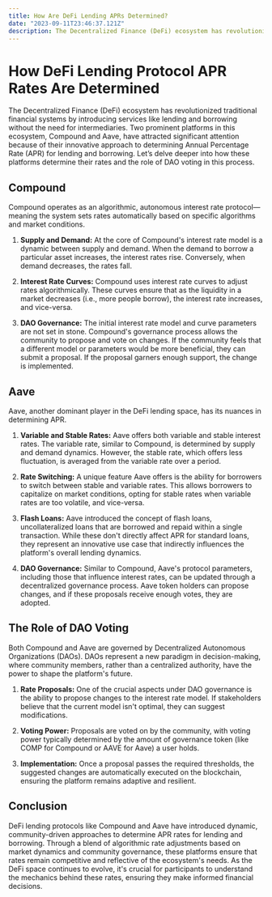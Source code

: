 ```yaml
---
title: How Are DeFi Lending APRs Determined?
date: "2023-09-11T23:46:37.121Z"
description: The Decentralized Finance (DeFi) ecosystem has revolutionized traditional financial systems by introducing services like lending and borrowing without the need for intermediaries.
---
```


# How DeFi Lending Protocol APR Rates Are Determined

The Decentralized Finance (DeFi) ecosystem has revolutionized traditional financial systems by introducing services like lending and borrowing without the need for intermediaries. Two prominent platforms in this ecosystem, Compound and Aave, have attracted significant attention because of their innovative approach to determining Annual Percentage Rate (APR) for lending and borrowing. Let’s delve deeper into how these platforms determine their rates and the role of DAO voting in this process.

## Compound

Compound operates as an algorithmic, autonomous interest rate protocol—meaning the system sets rates automatically based on specific algorithms and market conditions.

1. **Supply and Demand:** At the core of Compound's interest rate model is a dynamic between supply and demand. When the demand to borrow a particular asset increases, the interest rates rise. Conversely, when demand decreases, the rates fall.

2. **Interest Rate Curves:** Compound uses interest rate curves to adjust rates algorithmically. These curves ensure that as the liquidity in a market decreases (i.e., more people borrow), the interest rate increases, and vice-versa.

3. **DAO Governance:** The initial interest rate model and curve parameters are not set in stone. Compound's governance process allows the community to propose and vote on changes. If the community feels that a different model or parameters would be more beneficial, they can submit a proposal. If the proposal garners enough support, the change is implemented.

## Aave

Aave, another dominant player in the DeFi lending space, has its nuances in determining APR.

1. **Variable and Stable Rates:** Aave offers both variable and stable interest rates. The variable rate, similar to Compound, is determined by supply and demand dynamics. However, the stable rate, which offers less fluctuation, is averaged from the variable rate over a period.

2. **Rate Switching:** A unique feature Aave offers is the ability for borrowers to switch between stable and variable rates. This allows borrowers to capitalize on market conditions, opting for stable rates when variable rates are too volatile, and vice-versa.

3. **Flash Loans:** Aave introduced the concept of flash loans, uncollateralized loans that are borrowed and repaid within a single transaction. While these don't directly affect APR for standard loans, they represent an innovative use case that indirectly influences the platform's overall lending dynamics.

4. **DAO Governance:** Similar to Compound, Aave's protocol parameters, including those that influence interest rates, can be updated through a decentralized governance process. Aave token holders can propose changes, and if these proposals receive enough votes, they are adopted.

## The Role of DAO Voting

Both Compound and Aave are governed by Decentralized Autonomous Organizations (DAOs). DAOs represent a new paradigm in decision-making, where community members, rather than a centralized authority, have the power to shape the platform's future.

1. **Rate Proposals:** One of the crucial aspects under DAO governance is the ability to propose changes to the interest rate model. If stakeholders believe that the current model isn't optimal, they can suggest modifications.

2. **Voting Power:** Proposals are voted on by the community, with voting power typically determined by the amount of governance token (like COMP for Compound or AAVE for Aave) a user holds.

3. **Implementation:** Once a proposal passes the required thresholds, the suggested changes are automatically executed on the blockchain, ensuring the platform remains adaptive and resilient.

## Conclusion

DeFi lending protocols like Compound and Aave have introduced dynamic, community-driven approaches to determine APR rates for lending and borrowing. Through a blend of algorithmic rate adjustments based on market dynamics and community governance, these platforms ensure that rates remain competitive and reflective of the ecosystem's needs. As the DeFi space continues to evolve, it's crucial for participants to understand the mechanics behind these rates, ensuring they make informed financial decisions.
